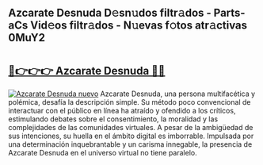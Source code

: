 ## Azcarate Desnuda D𝚎sn𝚞dos filtr𝚊dos - Parts-aCs Vid𝚎os filtr𝚊dos - N𝚞evas f𝚘tos atr𝚊ctivas 0MuY2

# <h2><a href="http://mbap3z.tromn.icu/?c=Azcarate+Desnuda">🔗👉👉👉 Azcarate Desnuda 🔗🔗</a></h2>

[![Azcarate Desnuda nuevo](https://i.imgur.com/pEAQMta.gif)](http://mbap3z.tromn.icu/?c=Azcarate+Desnuda)
Azcarate Desnuda, una persona multifacética y polémica, desafía la descripción simple. Su método poco convencional de interactuar con el público en línea ha atraído y ofendido a los críticos, estimulando debates sobre el consentimiento, la moralidad y las complejidades de las comunidades virtuales. A pesar de la ambigüedad de sus intenciones, su huella en el ámbito digital es imborrable. Impulsada por una determinación inquebrantable y un carisma innegable, la presencia de Azcarate Desnuda en el universo virtual no tiene paralelo.
